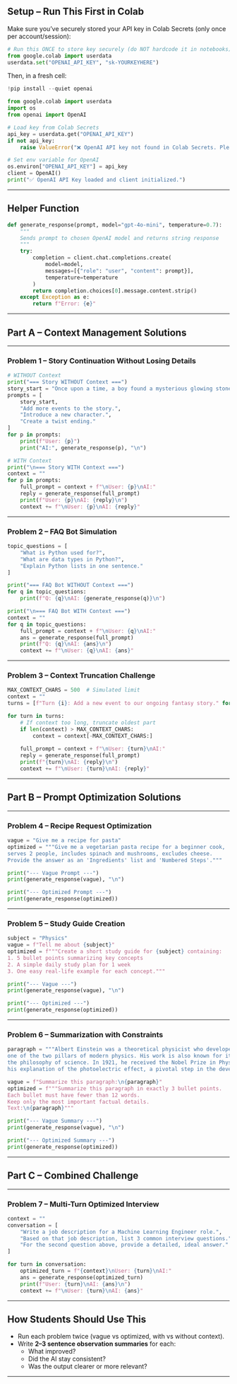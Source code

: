 ## **Setup – Run This First in Colab**

Make sure you’ve securely stored your API key in Colab Secrets (only once per account/session):

```python
# Run this ONCE to store key securely (do NOT hardcode it in notebooks)
from google.colab import userdata
userdata.set("OPENAI_API_KEY", "sk-YOURKEYHERE")
```

Then, in a fresh cell:

```python
!pip install --quiet openai

from google.colab import userdata
import os
from openai import OpenAI

# Load key from Colab Secrets
api_key = userdata.get("OPENAI_API_KEY")
if not api_key:
    raise ValueError("❌ OpenAI API key not found in Colab Secrets. Please set it first.")

# Set env variable for OpenAI
os.environ["OPENAI_API_KEY"] = api_key
client = OpenAI()
print("✅ OpenAI API Key loaded and client initialized.")
```


***

## **Helper Function**

```python
def generate_response(prompt, model="gpt-4o-mini", temperature=0.7):
    """
    Sends prompt to chosen OpenAI model and returns string response
    """
    try:
        completion = client.chat.completions.create(
            model=model,
            messages=[{"role": "user", "content": prompt}],
            temperature=temperature
        )
        return completion.choices[0].message.content.strip()
    except Exception as e:
        return f"Error: {e}"
```


***

## **Part A – Context Management Solutions**


***

### **Problem 1 – Story Continuation Without Losing Details**

```python
# WITHOUT Context
print("=== Story WITHOUT Context ===")
story_start = "Once upon a time, a boy found a mysterious glowing stone."
prompts = [
    story_start,
    "Add more events to the story.",
    "Introduce a new character.",
    "Create a twist ending."
]
for p in prompts:
    print(f"User: {p}")
    print("AI:", generate_response(p), "\n")

# WITH Context
print("\n=== Story WITH Context ===")
context = ""
for p in prompts:
    full_prompt = context + f"\nUser: {p}\nAI:"
    reply = generate_response(full_prompt)
    print(f"User: {p}\nAI: {reply}\n")
    context += f"\nUser: {p}\nAI: {reply}"
```


***

### **Problem 2 – FAQ Bot Simulation**

```python
topic_questions = [
    "What is Python used for?",
    "What are data types in Python?",
    "Explain Python lists in one sentence."
]

print("=== FAQ Bot WITHOUT Context ===")
for q in topic_questions:
    print(f"Q: {q}\nAI: {generate_response(q)}\n")

print("\n=== FAQ Bot WITH Context ===")
context = ""
for q in topic_questions:
    full_prompt = context + f"\nUser: {q}\nAI:"
    ans = generate_response(full_prompt)
    print(f"Q: {q}\nAI: {ans}\n")
    context += f"\nUser: {q}\nAI: {ans}"
```


***

### **Problem 3 – Context Truncation Challenge**

```python
MAX_CONTEXT_CHARS = 500  # Simulated limit
context = ""
turns = [f"Turn {i}: Add a new event to our ongoing fantasy story." for i in range(1, 11)]

for turn in turns:
    # If context too long, truncate oldest part
    if len(context) > MAX_CONTEXT_CHARS:
        context = context[-MAX_CONTEXT_CHARS:]
    
    full_prompt = context + f"\nUser: {turn}\nAI:"
    reply = generate_response(full_prompt)
    print(f"{turn}\nAI: {reply}\n")
    context += f"\nUser: {turn}\nAI: {reply}"
```


***

## **Part B – Prompt Optimization Solutions**


***

### **Problem 4 – Recipe Request Optimization**

```python
vague = "Give me a recipe for pasta"
optimized = """Give me a vegetarian pasta recipe for a beginner cook, 
serves 2 people, includes spinach and mushrooms, excludes cheese. 
Provide the answer as an 'Ingredients' list and 'Numbered Steps'."""

print("--- Vague Prompt ---")
print(generate_response(vague), "\n")

print("--- Optimized Prompt ---")
print(generate_response(optimized))
```


***

### **Problem 5 – Study Guide Creation**

```python
subject = "Physics"
vague = f"Tell me about {subject}"
optimized = f"""Create a short study guide for {subject} containing:
1. 5 bullet points summarizing key concepts
2. A simple daily study plan for 1 week
3. One easy real-life example for each concept."""

print("--- Vague ---")
print(generate_response(vague), "\n")

print("--- Optimized ---")
print(generate_response(optimized))
```


***

### **Problem 6 – Summarization with Constraints**

```python
paragraph = """Albert Einstein was a theoretical physicist who developed the theory of relativity,
one of the two pillars of modern physics. His work is also known for its influence on
the philosophy of science. In 1921, he received the Nobel Prize in Physics for
his explanation of the photoelectric effect, a pivotal step in the development of quantum theory."""

vague = f"Summarize this paragraph:\n{paragraph}"
optimized = f"""Summarize this paragraph in exactly 3 bullet points.
Each bullet must have fewer than 12 words.
Keep only the most important factual details.
Text:\n{paragraph}"""

print("--- Vague Summary ---")
print(generate_response(vague), "\n")

print("--- Optimized Summary ---")
print(generate_response(optimized))
```


***

## **Part C – Combined Challenge**


***

### **Problem 7 – Multi-Turn Optimized Interview**

```python
context = ""
conversation = [
    "Write a job description for a Machine Learning Engineer role.",
    "Based on that job description, list 3 common interview questions.",
    "For the second question above, provide a detailed, ideal answer."
]

for turn in conversation:
    optimized_turn = f"{context}\nUser: {turn}\nAI:"
    ans = generate_response(optimized_turn)
    print(f"User: {turn}\nAI: {ans}\n")
    context += f"\nUser: {turn}\nAI: {ans}"
```


***

## **How Students Should Use This**

- Run each problem twice (vague vs optimized, with vs without context).
- Write **2–3 sentence observation summaries** for each:
    - What improved?
    - Did the AI stay consistent?
    - Was the output clearer or more relevant?

***


